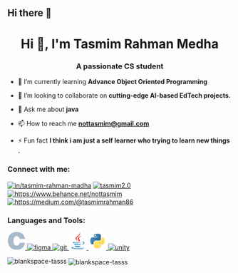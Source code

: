 ## Hi there 👋


<h1 align="center">Hi 👋, I'm Tasmim Rahman Medha</h1>
<h3 align="center">A passionate CS student</h3>

- 🌱 I’m currently learning **Advance Object Oriented Programming**

- 👯 I’m looking to collaborate on **cutting-edge AI-based EdTech projects.**

- 💬 Ask me about **java**

- 📫 How to reach me **nottasmim@gmail.com**

- ⚡ Fun fact **I think i am just a self learner who trying to learn new things .**

<h3 align="left">Connect with me:</h3>
<p align="left">
<a href="https://linkedin.com/in/in/tasmim-rahman-madha" target="blank"><img align="center" src="https://raw.githubusercontent.com/rahuldkjain/github-profile-readme-generator/master/src/images/icons/Social/linked-in-alt.svg" alt="in/tasmim-rahman-madha" height="30" width="40" /></a>
<a href="https://instagram.com/tasmim2.0" target="blank"><img align="center" src="https://raw.githubusercontent.com/rahuldkjain/github-profile-readme-generator/master/src/images/icons/Social/instagram.svg" alt="tasmim2.0" height="30" width="40" /></a>
<a href="https://www.behance.net/https://www.behance.net/nottasmim" target="blank"><img align="center" src="https://raw.githubusercontent.com/rahuldkjain/github-profile-readme-generator/master/src/images/icons/Social/behance.svg" alt="https://www.behance.net/nottasmim" height="30" width="40" /></a>
<a href="https://medium.com/https://medium.com/@tasmimrahman86" target="blank"><img align="center" src="https://raw.githubusercontent.com/rahuldkjain/github-profile-readme-generator/master/src/images/icons/Social/medium.svg" alt="https://medium.com/@tasmimrahman86" height="30" width="40" /></a>
</p>

<h3 align="left">Languages and Tools:</h3>
<p align="left"> <a href="https://www.cprogramming.com/" target="_blank" rel="noreferrer"> <img src="https://raw.githubusercontent.com/devicons/devicon/master/icons/c/c-original.svg" alt="c" width="40" height="40"/> </a> <a href="https://www.figma.com/" target="_blank" rel="noreferrer"> <img src="https://www.vectorlogo.zone/logos/figma/figma-icon.svg" alt="figma" width="40" height="40"/> </a> <a href="https://git-scm.com/" target="_blank" rel="noreferrer"> <img src="https://www.vectorlogo.zone/logos/git-scm/git-scm-icon.svg" alt="git" width="40" height="40"/> </a> <a href="https://www.java.com" target="_blank" rel="noreferrer"> <img src="https://raw.githubusercontent.com/devicons/devicon/master/icons/java/java-original.svg" alt="java" width="40" height="40"/> </a> <a href="https://www.python.org" target="_blank" rel="noreferrer"> <img src="https://raw.githubusercontent.com/devicons/devicon/master/icons/python/python-original.svg" alt="python" width="40" height="40"/> </a> <a href="https://unity.com/" target="_blank" rel="noreferrer"> <img src="https://www.vectorlogo.zone/logos/unity3d/unity3d-icon.svg" alt="unity" width="40" height="40"/> </a> </p>

<p><img align="left" src="https://github-readme-stats.vercel.app/api/top-langs?username=blankspace-tasss&show_icons=true&locale=en&layout=compact" alt="blankspace-tasss" /></p>

<p>&nbsp;<img align="center" src="https://github-readme-stats.vercel.app/api?username=blankspace-tasss&show_icons=true&locale=en" alt="blankspace-tasss" /></p>
